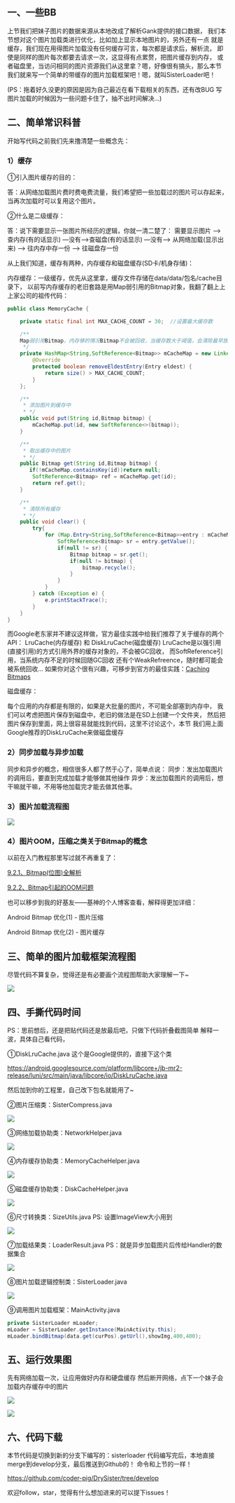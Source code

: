 ## 一、一些BB
上节我们把妹子图片的数据来源从本地改成了解析Gank提供的接口数据， 我们本节想对这个图片加载类进行优化，比如加上显示本地图片的，另外还有一点 就是缓存，我们现在用得图片加载没有任何缓存可言，每次都是请求后，解析流， 即使是同样的图片每次都要去请求一次，这显得有点累赘，把图片缓存到内存， 或者磁盘里，当访问相同的图片资源我们从这里拿？嗯，好像很有搞头，那么本节 我们就来写一个简单的带缓存的图片加载框架吧！嗯，就叫SisterLoader吧！

(PS：拖着好久没更的原因是因为自己最近在看下载相关的东西，还有改BUG 写图片加载的时候因为一些问题卡住了，抽不出时间解决...)


## 二、简单常识科普
开始写代码之前我们先来撸清楚一些概念先：

### 1）缓存
①引入图片缓存的目的：

答：从网络加载图片费时费电费流量，我们希望把一些加载过的图片可以存起来， 当再次加载时可以复用这个图片。

②什么是二级缓存：

答：说下需要显示一张图片所经历的逻辑，你就一清二楚了： 需要显示图片 ——> 查内存(有的话显示) —没有—>查磁盘(有的话显示) —没有—> 从网络加载(显示出来) ——> 往内存中存一份 ——> 往磁盘存一份

从上我们知道，缓存有两种，内存缓存和磁盘缓存(SD卡/机身存储)：

内存缓存：一级缓存，优先从这里拿，缓存文件存储在data/data/包名/cache目录下， 以前写内存缓存的老旧套路是用Map弱引用的Bitmap对象，我翻了翻上上上家公司的祖传代码：
```java
public class MemoryCache {

    private static final int MAX_CACHE_COUNT = 30;  //设置最大缓存数

    /**
    Map弱引用Bitmap，内存够的情况Bitmap不会被回收，当缓存数大于阈值，会清除最早放入缓存的
     */
    private HashMap<String,SoftReference<Bitmap>> mCacheMap = new LinkedHashMap<String,SoftReference<Bitmap>>() {
        @Override
        protected boolean removeEldestEntry(Entry eldest) {
            return size() > MAX_CACHE_COUNT;
        }
    };

    /**
     * 添加图片到缓存中
     * */
    public void put(String id,Bitmap bitmap) {
        mCacheMap.put(id, new SoftReference<>(bitmap));
    }

    /**
     * 取出缓存中的图片
     * */
    public Bitmap get(String id,Bitmap bitmap) {
       if(!mCacheMap.containsKey(id))return null;
        SoftReference<Bitmap> ref = mCacheMap.get(id);
        return ref.get();
    }

    /**
     * 清除所有缓存
     * */
    public void clear() {
        try{
            for (Map.Entry<String,SoftReference<Bitmap>>entry : mCacheMap.entrySet()) {
                SoftReference<Bitmap> sr = entry.getValue();
                if(null != sr) {
                    Bitmap bitmap = sr.get();
                    if(null != bitmap) {
                        bitmap.recycle();
                    }
                }
            }
        } catch (Exception e) {
            e.printStackTrace();
        }
    }
}
```

而Google老东家并不建议这样做，官方最佳实践中给我们推荐了关于缓存的两个API： LruCache(内存缓存) 和 DiskLruCache(磁盘缓存) LruCache是以强引用(直接引用)的方式引用外界的缓存对象的，不会被GC回收， 而SoftReference引用，当系统内存不足的时候回随GC回收 还有个WeakRefreence，随时都可能会被系统回收... 如果你对这个很有兴趣，可移步到官方的最佳实践：[Caching Bitmaps](https://developer.android.com/training/displaying-bitmaps/cache-bitmap.html?hl=zh-cn)

磁盘缓存：

每个应用的内存都是有限的，如果是大批量的图片，不可能全部塞到内存中， 我们可以考虑把图片保存到磁盘中，老旧的做法是在SD上创建一个文件夹， 然后把图片保存到里面，网上很容易就能找到代码，这里不讨论这个，本节 我们用上面Google推荐的DiskLruCache来做磁盘缓存

### 2）同步加载与异步加载
同步和异步的概念，相信很多人都了然于心了，简单点说： 同步：发出加载图片的调用后，要直到完成加载才能够做其他操作 异步：发出加载图片的调用后，想干嘛就干嘛，不用等他加载完才能去做其他事。

### 3）图片加载流程图

![](../img/drysister-15.png)


### 4）图片OOM，压缩之类关于Bitmap的概念
以前在入门教程那里写过就不再重复了：

[9.2.1、Bitmap(位图)全解析](../custom/bitmap1.html)

[9.2.2、Bitmap引起的OOM问题](../custom/bitmap2.html)

也可以移步到我的好基友——基神的个人博客查看，解释得更加详细：

Android Bitmap 优化(1) - 图片压缩

Android Bitmap 优化(2) - 图片缓存


## 三、简单的图片加载框架流程图
尽管代码不算复杂，觉得还是有必要画个流程图帮助大家理解一下~

![](../img/drysister-16.png)


## 四、手撕代码时间
PS：思前想后，还是把贴代码还是放最后吧，只做下代码折叠截图简单 解释一波，具体自己看代码，

①DiskLruCache.java
这个是Google提供的，直接下这个类

https://android.googlesource.com/platform/libcore+/jb-mr2-release/luni/src/main/java/libcore/io/DiskLruCache.java

然后加到你的工程里，自己改下包名就能用了~

②图片压缩类：SisterCompress.java

![](../img/drysister-17.png)

③网络加载协助类：NetworkHelper.java

![](../img/drysister-18.png)

④内存缓存协助类：MemoryCacheHelper.java

![](../img/drysister-19.png)

⑤磁盘缓存协助类：DiskCacheHelper.java

![](../img/drysister-20.png)

⑥尺寸转换类：SizeUtils.java
PS: 设置ImageView大小用到

![](../img/drysister-21.png)

⑦加载结果类：LoaderResult.java
PS：就是异步加载图片后传给Handler的数据集合

![](../img/drysister-22.png)

⑧图片加载逻辑控制类：SisterLoader.java

![](../img/drysister-23.png)

⑨调用图片加载框架：MainActivity.java
```java
private SisterLoader mLoader;
mLoader = SisterLoader.getInstance(MainActivity.this);
mLoader.bindBitmap(data.get(curPos).getUrl(),showImg,400,400);
```


## 五、运行效果图
先有网络加载一次，让应用做好内存和硬盘缓存 然后断开网络，点下一个妹子会加载内存缓存中的图片

![](../img/drysister-24.gif)

![](../img/drysister-25.png)


## 六、代码下载
本节代码是切换到新的分支下编写的：sisterloader 代码编写完后，本地直接merge到develop分支，最后推送到Github的！ 命令和上节的一样！

https://github.com/coder-pig/DrySister/tree/develop

欢迎follow，star，觉得有什么想加进来的可以提下issues！